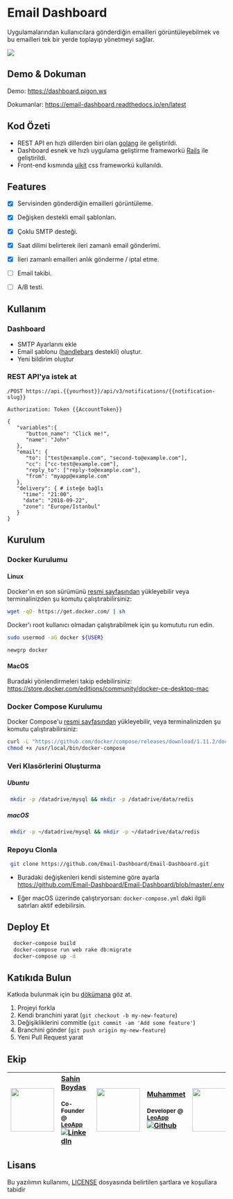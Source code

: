 # Email Dashboard

Uygulamalarından kullanıcılara gönderdiğin emailleri görüntüleyebilmek ve bu emailleri tek bir yerde toplayıp yönetmeyi sağlar.


![](https://github.com/Email-Dashboard/Email-Dashboard/blob/master/docs/assets/intro.gif?raw=true)

## Demo & Dokuman

Demo: https://dashboard.pigon.ws

Dokumanlar: https://email-dashboard.readthedocs.io/en/latest

## Kod Özeti
* REST API en hızlı dillerden biri olan [golang](https://github.com/golang/go) ile geliştirildi.
* Dashboard esnek ve hızlı uygulama geliştirme frameworkü [Rails](https://github.com/rails/rails) ile geliştirildi.
* Front-end kısmında [uikit](https://github.com/uikit/uikit) css frameworkü kullanıldı.


## Features
- [x] Servisinden gönderdiğin emailleri görüntüleme.
- [x] Değişken destekli email şablonları.
- [x] Çoklu SMTP desteği.
- [x] Saat dilimi belirterek ileri zamanlı email gönderimi.
- [x] İleri zamanlı emailleri anlık gönderme / iptal etme.
- [ ] Email takibi.
- [ ] A/B testi.


## Kullanım
### Dashboard
* SMTP Ayarlarını ekle
* Email şablonu ([handlebars](http://handlebarsjs.com/) destekli) oluştur.
* Yeni bildirim oluştur

### REST API'ya istek at

`/POST https://api.{{yourhost}}/api/v3/notifications/{{notification-slug}}`

`Authorization: Token {{AccountToken}}`


```
{
   "variables":{
      "button_name": "Click me!",
      "name": "John"
   },
   "email": {
      "to": ["test@example.com", "second-to@example.com"],
      "cc": ["cc-test@example.com"],
      "reply_to": ["reply-to@example.com"],
      "from": "myapp@example.com"
   },
   "delivery": { # isteğe bağlı
     "time": "21:00",
     "date": "2018-09-22",
     "zone": "Europe/Istanbul"
   }
}
```

## Kurulum

### Docker Kurulumu

#### Linux
Docker'ın en son sürümünü [resmi sayfasından](http://docs.docker.com/engine/installation/) yükleyebilir veya terminalinizden şu komutu çalıştırabilirsiniz:

```bash
wget -qO- https://get.docker.com/ | sh
```

Docker'ı root kullanıcı olmadan çalıştırabilmek için şu komututu run edin.
```bash
sudo usermod -aG docker ${USER}

newgrp docker
```

#### MacOS
Buradaki yönlendirmeleri takip edebilirsiniz: https://store.docker.com/editions/community/docker-ce-desktop-mac

### Docker Compose Kurulumu
Docker Compose'u [resmi sayfasından](https://docs.docker.com/compose/install/) yükleyebilir, veya terminalinizden şu komutu çalıştırabilirsiniz:

```bash
curl -L "https://github.com/docker/compose/releases/download/1.11.2/docker-compose-$(uname -s)-$(uname -m)" -o /usr/local/bin/docker-compose
chmod +x /usr/local/bin/docker-compose
```

### Veri Klasörlerini Oluşturma

##### Ubuntu
```bash
 mkdir -p /datadrive/mysql && mkdir -p /datadrive/data/redis
```

##### macOS
```bash
 mkdir -p ~/datadrive/mysql && mkdir -p ~/datadrive/data/redis
```

### Repoyu Clonla

```bash
 git clone https://github.com/Email-Dashboard/Email-Dashboard.git
```

* Buradaki değişkenleri kendi sistemine göre ayarla https://github.com/Email-Dashboard/Email-Dashboard/blob/master/.env

* Eğer macOS üzerinde çalıştıryorsan: `docker-compose.yml` daki ilgili satırları aktif edebilirsin.

## Deploy Et

```bash
  docker-compose build
  docker-compose run web rake db:migrate
  docker-compose up -d
```

## Katıkıda Bulun
Katkıda bulunmak için bu [dökümana](https://email-dashboard.readthedocs.io/en/latest/Contributing/) göz at.

1. Projeyi forkla
2. Kendi branchini yarat (`git checkout -b my-new-feature`)
3. Değişikliklerini commitle (`git commit -am 'Add some feature'`)
4. Branchini gönder (`git push origin my-new-feature`)
5. Yeni Pull Request yarat

## Ekip
| [<img src="https://pbs.twimg.com/profile_images/508440350495485952/U1VH52UZ_200x200.jpeg" width="100px;"/>](https://twitter.com/sahinboydas)   | [Sahin Boydas](https://twitter.com/sahinboydas)<br/><br/><sub>Co-Founder @ [LeoApp](https://leoapp.com)</sub><br/> [![LinkedIn][1.1]][1]| [<img src="https://avatars1.githubusercontent.com/u/989759?s=460&v=4" width="100px;"/>](https://github.com/muhammet)   | [Muhammet](https://github.com/muhammet)<br/><br/><sub>Developer @ [LeoApp](https://leoapp.com)</sub><br/> [![Github][2.1]][2] | [<img src="https://avatars1.githubusercontent.com/u/8470005?s=460&v=4" width="100px;"/>](https://github.com/sadikay)   | [Sadik](https://github.com/sadikay)<br/><br/><sub>Developer @ [LeoApp](http://leoapp.com)</sub><br/> [![Github][3.1]][3]
| - | :- | - | :- | - | :- |

[1.1]: https://www.kingsfund.org.uk/themes/custom/kingsfund/dist/img/svg/sprite-icon-linkedin.svg (linkedin icon)
[1]: https://www.linkedin.com/in/sahinboydas
[2.1]: http://i.imgur.com/9I6NRUm.png (github.com/muhammet)
[2]: http://www.github.com/muhammet
[3.1]: http://i.imgur.com/9I6NRUm.png (github.com/sadikay)
[3]: http://www.github.com/sadikay

## Lisans

Bu yazılımın kullanımı, [LICENSE](LICENSE) dosyasında belirtilen şartlara ve koşullara tabidir

